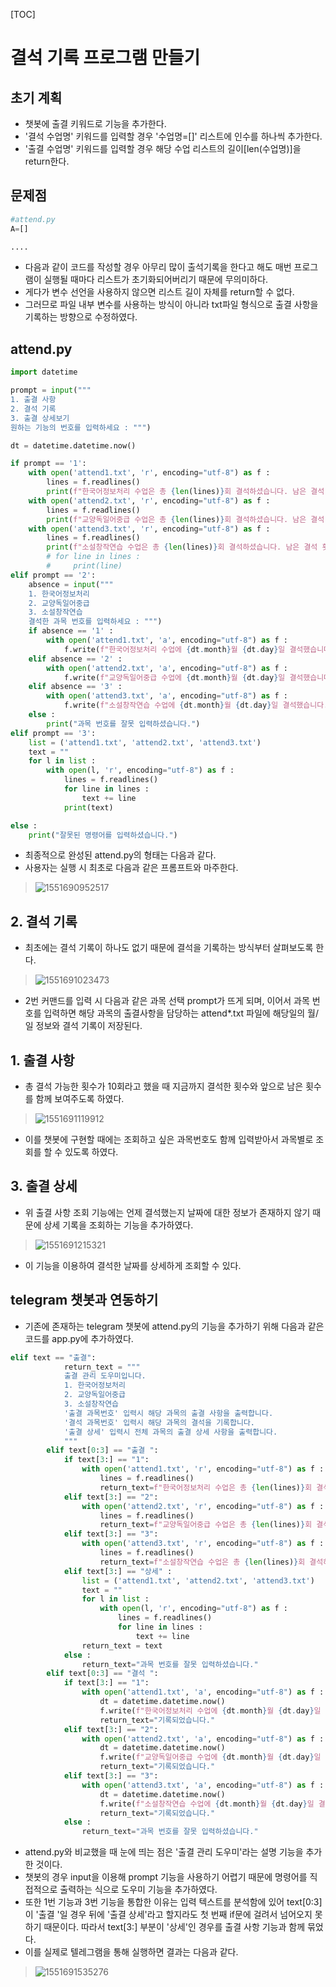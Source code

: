 [TOC]

# 결석 기록 프로그램 만들기



## 초기 계획

- 챗봇에 출결 키워드로 기능을 추가한다.
- '결석 수업명' 키워드를 입력할 경우 '수업명=[]' 리스트에 인수를 하나씩 추가한다.
- '출결 수업명' 키워드를 입력할 경우 해당 수업 리스트의 길이[len(수업명)]을 return한다.



## 문제점

```python
#attend.py
A=[]

....
```

- 다음과 같이 코드를 작성할 경우 아무리 많이 출석기록을 한다고 해도 매번 프로그램이 실행될 때마다 리스트가 초기화되어버리기 때문에 무의미하다.
- 게다가 변수 선언을 사용하지 않으면 리스트 길이 자체를 return할 수 없다.
- 그러므로 파일 내부 변수를 사용하는 방식이 아니라 txt파일 형식으로 출결 사항을 기록하는 방향으로 수정하였다.



## attend.py

```python
import datetime

prompt = input("""
1. 출결 사항
2. 결석 기록
3. 출결 상세보기
원하는 기능의 번호를 입력하세요 : """)

dt = datetime.datetime.now()

if prompt == '1':
    with open('attend1.txt', 'r', encoding="utf-8") as f :
        lines = f.readlines()
        print(f"한국어정보처리 수업은 총 {len(lines)}회 결석하셨습니다. 남은 결석 횟수는 {10-len(lines)}회입니다.")
    with open('attend2.txt', 'r', encoding="utf-8") as f :
        lines = f.readlines()
        print(f"교양독일어중급 수업은 총 {len(lines)}회 결석하셨습니다. 남은 결석 횟수는 {10-len(lines)}회입니다.")
    with open('attend3.txt', 'r', encoding="utf-8") as f :
        lines = f.readlines()
        print(f"소설창작연습 수업은 총 {len(lines)}회 결석하셨습니다. 남은 결석 횟수는 {10-len(lines)}회입니다.")
        # for line in lines :
        #     print(line)
elif prompt == '2':
    absence = input("""
    1. 한국어정보처리
    2. 교양독일어중급
    3. 소설창작연습
    결석한 과목 번호를 입력하세요 : """)
    if absence == '1' :
        with open('attend1.txt', 'a', encoding="utf-8") as f :
            f.write(f"한국어정보처리 수업에 {dt.month}월 {dt.day}일 결석했습니다.\n")
    elif absence == '2' :
        with open('attend2.txt', 'a', encoding="utf-8") as f :
            f.write(f"교양독일어중급 수업에 {dt.month}월 {dt.day}일 결석했습니다.\n")
    elif absence == '3' :
        with open('attend3.txt', 'a', encoding="utf-8") as f :
            f.write(f"소설창작연습 수업에 {dt.month}월 {dt.day}일 결석했습니다.\n")
    else :
        print("과목 번호를 잘못 입력하셨습니다.")
elif prompt == '3':
    list = ('attend1.txt', 'attend2.txt', 'attend3.txt')
    text = ""
    for l in list :
        with open(l, 'r', encoding="utf-8") as f :
            lines = f.readlines()
            for line in lines :
                text += line
            print(text)

else :
    print("잘못된 명령어를 입력하셨습니다.")
```

- 최종적으로 완성된 attend.py의 형태는 다음과 같다.
- 사용자는 실행 시 최초로 다음과 같은 프롬프트와 마주한다.

> ![1551690952517](assets/1551690952517.png)



## 2. 결석 기록

- 최초에는 결석 기록이 하나도 없기 때문에 결석을 기록하는 방식부터 살펴보도록 한다.

> ![1551691023473](assets/1551691023473.png)

- 2번 커맨드를 입력 시 다음과 같은 과목 선택 prompt가 뜨게 되며, 이어서 과목 번호를 입력하면 해당 과목의 출결사항을 담당하는 attend*.txt 파일에 해당일의 월/일 정보와 결석 기록이 저장된다.



## 1. 출결 사항

- 총 결석 가능한 횟수가 10회라고 했을 때 지금까지 결석한 횟수와 앞으로 남은 횟수를 함께 보여주도록 하였다.

> ![1551691119912](assets/1551691119912.png)

- 이를 챗봇에 구현할 때에는 조회하고 싶은 과목번호도 함께 입력받아서 과목별로 조회를 할 수 있도록 하였다.



## 3. 출결 상세

- 위 출결 사항 조회 기능에는 언제 결석했는지 날짜에 대한 정보가 존재하지 않기 때문에 상세 기록을 조회하는 기능을 추가하였다.

> ![1551691215321](assets/1551691215321.png)

- 이 기능을 이용하여 결석한 날짜를 상세하게 조회할 수 있다.



## telegram 챗봇과 연동하기

- 기존에 존재하는 telegram 챗봇에 attend.py의 기능을 추가하기 위해 다음과 같은 코드를 app.py에 추가하였다.

```python
elif text == "출결":
            return_text = """
            출결 관리 도우미입니다.
            1. 한국어정보처리
            2. 교양독일어중급
            3. 소설창작연습
            '출결 과목번호' 입력시 해당 과목의 출결 사항을 출력합니다.
            '결석 과목번호' 입력시 해당 과목의 결석을 기록합니다.
            '출결 상세' 입력시 전체 과목의 출결 상세 사항을 출력합니다.
            """
        elif text[0:3] == "출결 ":
            if text[3:] == "1":
                with open('attend1.txt', 'r', encoding="utf-8") as f :
                    lines = f.readlines()
                    return_text=f"한국어정보처리 수업은 총 {len(lines)}회 결석하셨습니다. 남은 결석 횟수는 {10-len(lines)}회입니다."
            elif text[3:] == "2":
                with open('attend2.txt', 'r', encoding="utf-8") as f :
                    lines = f.readlines()
                    return_text=f"교양독일어중급 수업은 총 {len(lines)}회 결석하셨습니다. 남은 결석 횟수는 {10-len(lines)}회입니다."
            elif text[3:] == "3":
                with open('attend3.txt', 'r', encoding="utf-8") as f :
                    lines = f.readlines()
                    return_text=f"소설창작연습 수업은 총 {len(lines)}회 결석하셨습니다. 남은 결석 횟수는 {10-len(lines)}회입니다."
            elif text[3:] == "상세" :
                list = ('attend1.txt', 'attend2.txt', 'attend3.txt')
                text = ""
                for l in list :
                    with open(l, 'r', encoding="utf-8") as f :
                        lines = f.readlines()
                        for line in lines :
                            text += line
                return_text = text
            else :
                return_text="과목 번호를 잘못 입력하셨습니다."
        elif text[0:3] == "결석 ":
            if text[3:] == "1":
                with open('attend1.txt', 'a', encoding="utf-8") as f :
                    dt = datetime.datetime.now()
                    f.write(f"한국어정보처리 수업에 {dt.month}월 {dt.day}일 결석했습니다.\n")
                    return_text="기록되었습니다."
            elif text[3:] == "2":
                with open('attend2.txt', 'a', encoding="utf-8") as f :
                    dt = datetime.datetime.now()
                    f.write(f"교양독일어중급 수업에 {dt.month}월 {dt.day}일 결석했습니다.\n")
                    return_text="기록되었습니다."
            elif text[3:] == "3":
                with open('attend3.txt', 'a', encoding="utf-8") as f :
                    dt = datetime.datetime.now()
                    f.write(f"소설창작연습 수업에 {dt.month}월 {dt.day}일 결석했습니다.\n")
                    return_text="기록되었습니다."
            else :
                return_text="과목 번호를 잘못 입력하셨습니다."
```



- attend.py와 비교했을 때 눈에 띄는 점은 '출결 관리 도우미'라는 설명 기능을 추가한 것이다.
- 챗봇의 경우 input을 이용해 prompt 기능을 사용하기 어렵기 때문에 명령어를 직접적으로 출력하는 식으로 도우미 기능을 추가하였다.
- 또한 1번 기능과 3번 기능을 통합한 이유는 입력 텍스트를 분석함에 있어 text[0:3]이 '출결 '일 경우 뒤에 '출결 상세'라고 할지라도 첫 번째 if문에 걸려서 넘어오지 못하기 때문이다. 따라서 text[3:] 부분이 '상세'인 경우를 출결 사항 기능과 함께 묶었다.
- 이를 실제로 텔레그램을 통해 실행하면 결과는 다음과 같다.

> ![1551691535276](assets/1551691535276.png)

